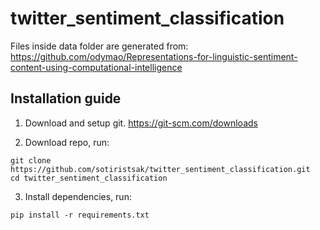 # twitter_sentiment_classification

Files inside data folder are generated from: https://github.com/odymao/Representations-for-linguistic-sentiment-content-using-computational-intelligence


## Installation guide

1.  Download and setup git.
    https://git-scm.com/downloads

2.  Download repo, run:

```
git clone https://github.com/sotiristsak/twitter_sentiment_classification.git
cd twitter_sentiment_classification
```

3.  Install dependencies, run:
```
pip install -r requirements.txt
```

